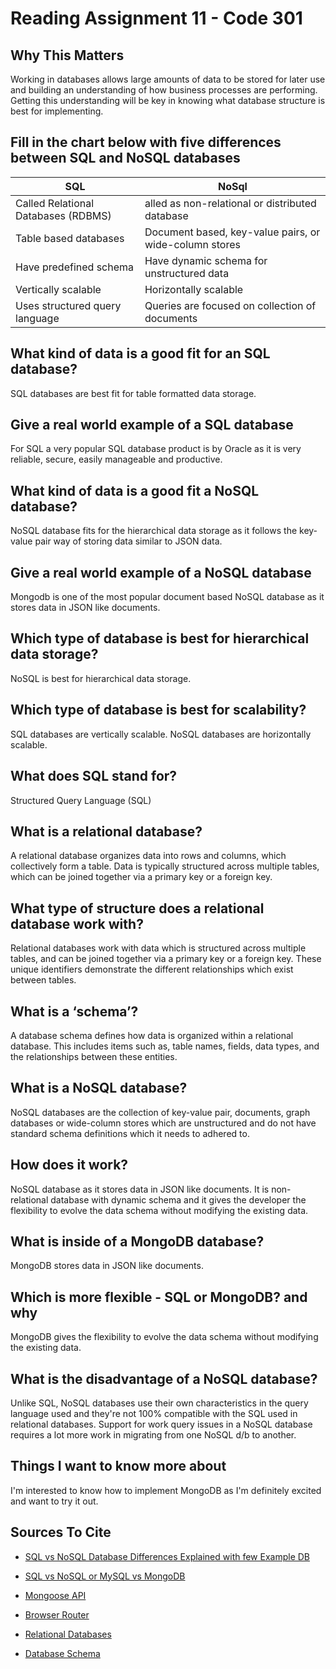 # Reading Assignment 11 - Code 301

## Why This Matters

Working in databases allows large amounts of data to be stored for later use and building an understanding of how business processes are performing. Getting this understanding will be key in knowing what database structure is best for implementing.

## Fill in the chart below with five differences between SQL and NoSQL databases

| SQL | NoSql |
| --- | --- |
| Called Relational Databases (RDBMS) | alled as non-relational or distributed database |
| Table based databases | Document based, key-value pairs, or wide-column stores |
| Have predefined schema | Have dynamic schema for unstructured data |
| Vertically scalable | Horizontally scalable |
| Uses structured query language | Queries are focused on collection of documents |

## What kind of data is a good fit for an SQL database?

 SQL databases are best fit for table formatted data storage.

## Give a real world example of a SQL database

For SQL a very popular SQL database product is by Oracle as it is very reliable, secure, easily manageable and productive.

## What kind of data is a good fit a NoSQL database?

NoSQL database fits for the hierarchical data storage as it follows the key-value pair way of storing data similar to JSON data.

## Give a real world example of a NoSQL database

Mongodb is one of the most popular document based NoSQL database as it stores data in JSON like documents.

## Which type of database is best for hierarchical data storage?

NoSQL is best for hierarchical data storage.

## Which type of database is best for scalability?

SQL databases are vertically scalable.
NoSQL databases are horizontally scalable.

## What does SQL stand for?

Structured Query Language (SQL)

## What is a relational database?

A relational database organizes data into rows and columns, which collectively form a table. Data is typically structured across multiple tables, which can be joined together via a primary key or a foreign key.

## What type of structure does a relational database work with?

Relational databases work with data which is structured across multiple tables, and can be joined together via a primary key or a foreign key. These unique identifiers demonstrate the different relationships which exist between tables.

## What is a ‘schema’?

A database schema defines how data is organized within a relational database. This includes items such as, table names, fields, data types, and the relationships between these entities.

## What is a NoSQL database?

NoSQL databases are the collection of key-value pair, documents, graph databases or wide-column stores which are unstructured and do not have standard schema definitions which it needs to adhered to.

## How does it work?

NoSQL database as it stores data in JSON like documents. It is non-relational database with dynamic schema and it gives the developer the flexibility to evolve the data schema without modifying the existing data.

## What is inside of a MongoDB database?

MongoDB stores data in JSON like documents.

## Which is more flexible - SQL or MongoDB? and why

MongoDB gives the flexibility to evolve the data schema without modifying the existing data.

## What is the disadvantage of a NoSQL database?

Unlike SQL, NoSQL databases use their own characteristics in the query language used and they're not 100% compatible with the SQL used in relational databases. Support for work query issues in a NoSQL database requires a lot more work in migrating from one NoSQL d/b to another.

## Things I want to know more about

I'm interested to know how to implement MongoDB as I'm definitely excited and want to try it out.

## Sources To Cite

- [SQL vs NoSQL Database Differences Explained with few Example DB](https://www.thegeekstuff.com/2014/01/sql-vs-nosql-db/?utm_source=tuicool)

- [SQL vs NoSQL or MySQL vs MongoDB](https://www.youtube.com/watch?v=ZS_kXvOeQ5Y)

- [Mongoose API](https://mongoosejs.com/docs/api.html#Model)

- [Browser Router](https://v5.reactrouter.com/web/api/BrowserRouter)

- [Relational Databases](https://www.ibm.com/cloud/learn/relational-databases)

- [Database Schema](https://www.ibm.com/cloud/learn/database-schema)
